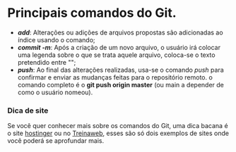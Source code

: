 # Principais comandos do Git.
- ***add***: Alterações ou adições de arquivos propostas são adicionadas ao índice usando o comando;
- ***commit -m***: Após a criação de um novo arquivo, o usuário irá colocar uma legenda sobre o que se trata aquele arquivo, coloca-se o texto pretendido entre "";
- ***push***: Ao final das alterações realizadas, usa-se o comando *push* para confirmar e enviar as mudanças feitas para o repositório remoto. o comando completo é o ****git push origin master**** (ou main a depender de como o usuário nomeou).

### Dica de site
Se você quer conhecer mais sobre os comandos do Git, uma dica bacana é o site [hostinger](https://www.hostinger.com.br/tutoriais/tutorial-do-git-basics-introducao) ou no [Treinaweb](https://www.treinaweb.com.br/blog/comandos-do-git-que-voce-precisa-conhecer-parte-1), esses são só dois exemplos de sites onde você poderá se aprofundar mais.
